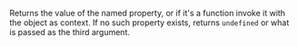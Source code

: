 Returns the value of the named property, or if it's a function invoke it with the object as context. If no such property exists, returns `undefined` or what is passed as the third argument.
